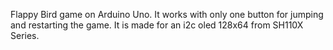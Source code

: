 Flappy Bird game on Arduino Uno. It works with only one button for jumping and restarting the game. It is made for an i2c oled 128x64 from SH110X Series.
